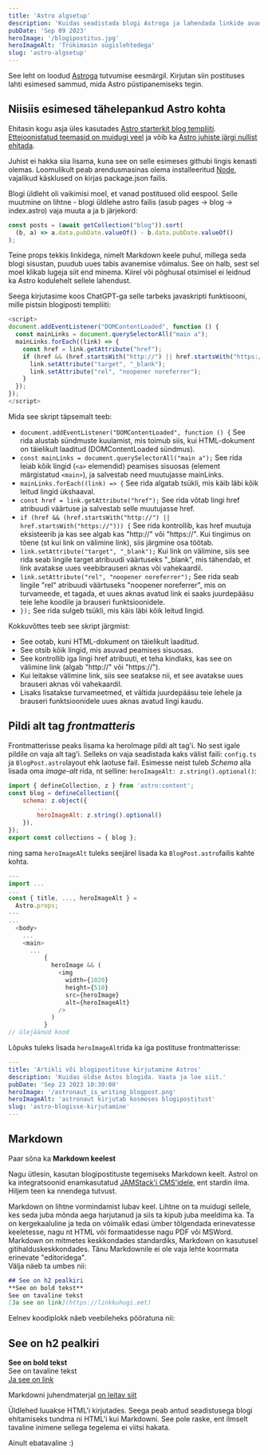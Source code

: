 ```yaml
---
title: 'Astro algsetup'
description: 'Kuidas seadistada blogi Astroga ja lahendada linkide avanemine. Ülevaade Markdownist ja selle integreerimisest Astro projektiga.'
pubDate: 'Sep 09 2023'
heroImage: '/blogipostitus.jpg'
heroImageAlt: 'Trükimasin sügislehtedega'
slug: 'astro-algsetup'
---
```


See leht on loodud [Astroga](https://astro.build) tutvumise eesmärgil. Kirjutan siin postituses lahti esimesed sammud, mida Astro püstipanemiseks tegin.

## Niisiis esimesed tähelepankud Astro kohta

Ehitasin kogu asja üles kasutades [Astro starterkit blog templiiti](https://github.com/withastro/astro/tree/main/examples/blog). [Ettejoonistatud teemasid on muidugi veel](https://astro.build/themes/) ja võib ka [Astro juhiste järgi nullist ehitada](https://docs.astro.build/en/tutorial/0-introduction/).

Juhist ei hakka siia lisama, kuna see on selle esimeses githubi lingis kenasti olemas. Loomulikult peab arendusmasinas olema installeeritud [Node](https://nodejs.org/en), vajalikud käsklused on kirjas package.json failis. 

Blogi üldleht oli vaikimisi moel, et vanad postitused olid eespool. Selle muutmine on lihtne - blogi üldlehe astro failis (asub pages -> blog -> index.astro) vaja muuta a ja b järjekord:
```javascript
const posts = (await getCollection("blog")).sort(
  (b, a) => a.data.pubDate.valueOf() - b.data.pubDate.valueOf()
);
```

Teine props tekkis linkidega, nimelt Markdown keele puhul, millega seda blogi sisustan, puudub uues tabis avanemise võimalus. See on halb, sest sel moel klikab lugeja siit end minema. Kiirel või põghusal otsimisel ei leidnud ka Astro kodulehelt sellele lahendust.

Seega kirjutasime koos ChatGPT-ga selle tarbeks javaskripti funktisooni, mille pistsin blogiposti templiiti:
```javascript
<script>
document.addEventListener("DOMContentLoaded", function () {
  const mainLinks = document.querySelectorAll("main a");
  mainLinks.forEach((link) => {
    const href = link.getAttribute("href");
    if (href && (href.startsWith("http://") || href.startsWith("https://"))) {
      link.setAttribute("target", "_blank");
      link.setAttribute("rel", "noopener noreferrer");
    }
  });
});
</script>
```
Mida see skript täpsemalt teeb:

- `document.addEventListener("DOMContentLoaded", function () {`
See rida alustab sündmuste kuulamist, mis toimub siis, kui HTML-dokument on täielikult laaditud (DOMContentLoaded sündmus).
- `const mainLinks = document.querySelectorAll("main a");`
See rida leiab kõik lingid (`<a>` elemendid) peamises sisuosas (element märgistatud `<main>`), ja salvestab need muutujasse mainLinks.
- `mainLinks.forEach((link) => {`
See rida algatab tsükli, mis käib läbi kõik leitud lingid ükshaaval.
- `const href = link.getAttribute("href");`
See rida võtab lingi href atribuudi väärtuse ja salvestab selle muutujasse href.
- `if (href && (href.startsWith("http://") || href.startsWith("https://"))) {`
See rida kontrollib, kas href muutuja eksisteerib ja kas see algab kas "http://" või "https://". Kui tingimus on tõene (st kui link on välimine link), siis järgmine osa töötab.
- `link.setAttribute("target", "_blank");`
Kui link on välimine, siis see rida seab lingile target atribuudi väärtuseks "_blank", mis tähendab, et link avatakse uues veebibrauseri aknas või vahekaardil.
- `link.setAttribute("rel", "noopener noreferrer");`
See rida seab lingile "rel" atribuudi väärtuseks "noopener noreferrer", mis on turvameede, et tagada, et uues aknas avatud link ei saaks juurdepääsu teie lehe koodile ja brauseri funktsioonidele.
- `});`
See rida sulgeb tsükli, mis käis läbi kõik leitud lingid.

Kokkuvõttes teeb see skript järgmist:

- See ootab, kuni HTML-dokument on täielikult laaditud.
- See otsib kõik lingid, mis asuvad peamises sisuosas.
- See kontrollib iga lingi href atribuuti, et teha kindlaks, kas see on välimine link (algab "http://" või "https://").
- Kui leitakse välimine link, siis see seatakse nii, et see avatakse uues brauseri aknas või vahekaardil.
- Lisaks lisatakse turvameetmed, et vältida juurdepääsu teie lehele ja brauseri funktsioonidele uues aknas avatud lingi kaudu.

## Pildi alt tag *frontmatteris*
Frontmatterisse peaks lisama ka heroImage pildi alt tag'i. No sest igale pildile on vaja alt tag'i. Selleks on vaja seadistada kaks välist faili: `config.ts` ja `BlogPost.astro`layout ehk laotuse fail.
Esimesse neist tuleb *Schema* alla lisada oma *image-alt* rida, nt selline: `heroImageAlt: z.string().optional()`:
```javascript
import { defineCollection, z } from 'astro:content';
const blog = defineCollection({
	schema: z.object({
		... 
		heroImageAlt: z.string().optional()
	}),
});
export const collections = { blog };
```

ning sama `heroImageAlt` tuleks seejärel lisada ka `BlogPost.astro`failis kahte kohta. 
```javascript
---
import ...
...
const { title, ..., heroImageAlt } =
  Astro.props;
---
...
  <body>
    ...
    <main>
      ...
          {
            heroImage && (
              <img
                width={1020}
                height={510}
                src={heroImage}
                alt={heroImageAlt}
              />
            )
          }
// ülejäänud kood

```

Lõpuks tuleks lisada `heroImageAlt`rida ka iga postituse frontmatterisse:
```yaml
---
title: 'Artikli või blogipostituse kirjutamine Astros'
description: 'Kuidas üldse Astos blogida. Vaata ja loe siit.'
pubDate: 'Sep 23 2023 10:30:00'
heroImage: '/astronaut_is_writing_blogpost.png'
heroImageAlt: 'astronaut kirjutab kosmoses blogipostitust'
slug: 'astro-blogisse-kirjutamine'
---
```
## Markdown
Paar sõna ka **Markdown keelest**

Nagu ütlesin, kasutan blogipostituste tegemiseks Markdown keelt. Astrol on ka integratsoonid enamkasutatud [JAMStack'i CMS'idele](https://docs.astro.build/en/guides/cms/), ent stardin ilma. Hiljem teen ka nnendega tutvust.

Markdown on lihtne vormindamist lubav keel. Lihtne on ta muidugi sellele, kes seda juba mõnda aega harjutanud ja siis ta kipub juba meeldima ka. Ta on kergekaaluline ja teda on võimalik edasi ümber tõlgendada erinevatesse keeletesse, nagu nt HTML või formaatidesse nagu PDF või MSWord. Markdown on mitmetes keskkondades standardiks, Markdown on kasutusel gitihalduskeskkondades. Tänu Markdownile ei ole vaja lehte koormata erinevate "editoridega".    
Välja näeb ta umbes nii:  
```markdown
## See on h2 pealkiri
**See on bold tekst**  
See on tavaline tekst  
[Ja see on link](https://linkkuhugi.eet)
```
Eelnev koodiplokk näeb veebileheks pööratuna nii:
## See on h2 pealkiri
**See on bold tekst**  
See on tavaline tekst  
[Ja see on link](https://linkkuhugi.eet)

Markdowni juhendmaterjal [on leitav siit](https://www.markdownguide.org/cheat-sheet/)

Üldlehed luuakse HTML'i kirjutades. Seega peab antud seadistusega blogi ehitamiseks tundma ni HTML'i kui Markdowni. See pole raske, ent ilmselt tavaline inimene sellega tegelema ei viitsi hakata.

Ainult ebatavaline :)
